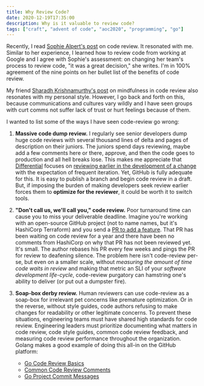 ```yaml
---
title: Why Review Code?
date: 2020-12-19T17:35:00
description: Why is it valuable to review code?
tags: ["craft", "advent of code", "aoc2020", "programming", "go"]
---
```


[sophie alpert's post]: https://sophiebits.com/2018/12/25/why-review-code.html
[sharadh krishnamurthy's post]: https://www.nerdwallet.com/blog/engineering/mindful-pr-reviews/
[differential]: https://www.phacility.com/phabricator/differential/
[pr to add a feature]: https://github.com/terraform-providers/terraform-provider-aws/pull/11459
[reviewing earlier in the development of a change]: https://secure.phabricator.com/phame/post/view/766/write_review_merge_publish_phabricator_review_workflow/

Recently, I read [Sophie Alpert's post] on code review. It resonated with me.
Similar to her experience, I learned how to review code from working at Google
and I agree with Sophie's assessment: on changing her team's process to review
code, "it was a great decision," she writes. I'm in 100% agreement of the nine points on her bullet list of the benefits of code review.

My friend [Sharadh Krishnamurthy's post] on mindfulness in code review also
resonates with my personal style. However, I go back and forth on this, because
communications and cultures vary wildly and I have seen groups with curt comms
not suffer lack of trust or hurt feelings because of them.

I wanted to list some of the ways I have seen code-review go wrong:

1. **Massive code dump review.** I regularly see senior developers dump huge
   code reviews with several thousand lines of delta and pages of description on
   their juniors. The juniors spend days reviewing, maybe add a few comments
   here or there, approve, and then the code goes to production and all hell
   breaks lose. This makes me appreciate that [Differential] focuses on
   [reviewing earlier in the development of a change] with the expectation of
   frequent iteration. Yet, GitHub is fully adequate for this. It is easy to
   publish a branch and begin code review in a draft. But, if imposing the
   burden of making developers seek review earlier forces them to **optimize for
   the reviewer**, it could be worth it to switch tools.

1. **"Don't call us, we'll call you," code review.** Poor turnaround time can
   cause you to miss your deliverable deadline. Imagine you're working with an
   open-source GitHub project (not to name names, but it's HashiCorp Terraform)
   and you send a [PR to add a feature]. That PR has been waiting on code review
   for a year and there have been no comments from HashiCorp on why that PR has
   not been reviewed yet. It's small. The author rebases his PR every few weeks
   and pings the PR for review to deafening silence. The problem here isn't
   code-review per-se, but even on a smaller scale, without _measuring the
   amount of time code waits in review_ and making that metric an SLI of your
   _software development life-cycle_, code-review purgatory can hamstring one's
   ability to deliver (or put out a dumpster fire).

1. **Soap-box derby review.** Human reviewers can use code-review as a
   soap-box for irrelevant pet concerns like premature optimization. Or in the
   reverse, without style guides, code authors refusing to make changes for
   readability or other legitimate concerns. To prevent these situations,
   engineering teams must have shared high standards for code review.
   Engineering leaders must prioritize documenting what matters in code review,
   code style guides, common code review feedback, and measuring code review
   performance throughout the organization. Golang makes a good example of doing
   this all-in on the GitHub platform:
   - [Go Code Review Basics](https://github.com/golang/go/wiki/CodeReview)
   - [Common Code Review Comments](https://github.com/golang/go/wiki/CodeReviewComments)
   - [Go Project Commit Messages](https://github.com/golang/go/wiki/CommitMessage)
